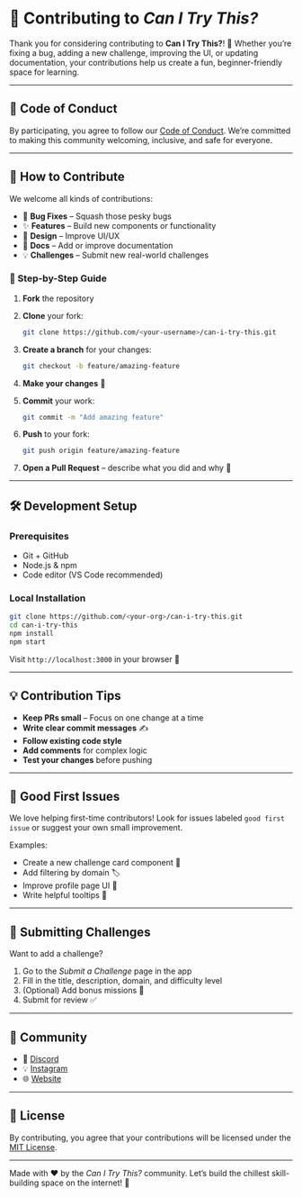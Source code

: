 # 🤝 Contributing to *Can I Try This?*

Thank you for considering contributing to **Can I Try This?**! 💖 Whether you’re fixing a bug, adding a new challenge, improving the UI, or updating documentation, your contributions help us create a fun, beginner-friendly space for learning.

---

## 📜 Code of Conduct

By participating, you agree to follow our [Code of Conduct](CODE_OF_CONDUCT.md). We’re committed to making this community welcoming, inclusive, and safe for everyone.

---

## 🚀 How to Contribute

We welcome all kinds of contributions:

* 🐛 **Bug Fixes** – Squash those pesky bugs
* ✨ **Features** – Build new components or functionality
* 🎨 **Design** – Improve UI/UX
* 📝 **Docs** – Add or improve documentation
* 💡 **Challenges** – Submit new real-world challenges

### 👣 Step-by-Step Guide

1. **Fork** the repository
2. **Clone** your fork:

   ```bash
   git clone https://github.com/<your-username>/can-i-try-this.git
   ```
3. **Create a branch** for your changes:

   ```bash
   git checkout -b feature/amazing-feature
   ```
4. **Make your changes** 🎯
5. **Commit** your work:

   ```bash
   git commit -m "Add amazing feature"
   ```
6. **Push** to your fork:

   ```bash
   git push origin feature/amazing-feature
   ```
7. **Open a Pull Request** – describe what you did and why 📝

---

## 🛠️ Development Setup

### Prerequisites

* Git + GitHub
* Node.js & npm
* Code editor (VS Code recommended)

### Local Installation

```bash
git clone https://github.com/<your-org>/can-i-try-this.git
cd can-i-try-this
npm install
npm start
```

Visit `http://localhost:3000` in your browser 🚀


---

## 💡 Contribution Tips

* **Keep PRs small** – Focus on one change at a time
* **Write clear commit messages** ✍️
* **Follow existing code style**
* **Add comments** for complex logic
* **Test your changes** before pushing

---

## 🧪 Good First Issues

We love helping first-time contributors! Look for issues labeled `good first issue` or suggest your own small improvement.

Examples:

* Create a new challenge card component 🎴
* Add filtering by domain 🏷️
* Improve profile page UI 👤
* Write helpful tooltips 💬

---

## 📝 Submitting Challenges

Want to add a challenge?

1. Go to the *Submit a Challenge* page in the app
2. Fill in the title, description, domain, and difficulty level
3. (Optional) Add bonus missions 🌟
4. Submit for review ✅

---

## 💬 Community

* 💬 [Discord](https://discord.gg/MSTNyRSPYW)
* 💡 [Instagram](https://instagram.com/codesocial.tech)
* 🌐 [Website](https://codesocial.tech)

---

## 📜 License

By contributing, you agree that your contributions will be licensed under the [MIT License](LICENSE).

---

Made with ❤️ by the *Can I Try This?* community. Let’s build the chillest skill-building space on the internet! 🌱

